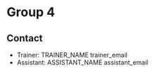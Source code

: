 # Group 4

## Contact

- Trainer: TRAINER_NAME trainer_email
- Assistant: ASSISTANT_NAME assistant_email
